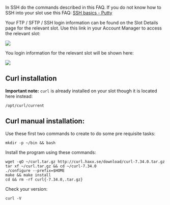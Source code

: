 
In SSH do the commands described in this FAQ. If you do not know how to SSH into your slot use this FAQ: [SSH basics - Putty](https://www.feralhosting.com/faq/view?question=12)

Your FTP / SFTP / SSH login information can be found on the Slot Details page for the relevant slot. Use this link in your Account Manager to access the relevant slot:

![](https://raw.github.com/feralhosting/feralfilehosting/master/Feral%20Wiki/0%20Generic/slot_detail_link.png)

You login information for the relevant slot will be shown here:

![](https://raw.github.com/feralhosting/feralfilehosting/master/Feral%20Wiki/0%20Generic/slot_detail_ssh.png)

Curl installation
---

**Important note:** `curl`  is already installed on your slot though it is located here instead:

~~~
/opt/curl/current
~~~

Curl manual installation:
---

Use these first two commands to create to do some pre requisite tasks:

~~~
mkdir -p ~/bin && bash
~~~

Install the program using these commands:

~~~
wget -qO ~/curl.tar.gz http://curl.haxx.se/download/curl-7.34.0.tar.gz
tar xf ~/curl.tar.gz && cd ~/curl-7.34.0
./configure --prefix=$HOME
make && make install
cd && rm -rf curl{-7.34.0,.tar.gz}
~~~

Check your version:

~~~
curl -V
~~~



